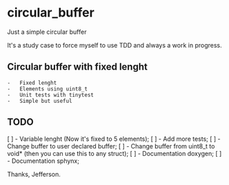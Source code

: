 # circular_buffer
Just a simple circular buffer

It's a study case to force myself to use TDD and always a work in progress.

## Circular buffer with fixed lenght
	-	Fixed lenght
	-	Elements using uint8_t
	- 	Unit tests with tinytest
	-	Simple but useful

## TODO
[ ] - Variable lenght (Now it's fixed to 5 elements);
[ ] - Add more tests;
[ ] - Change buffer to user declared buffer;
[ ] - Change buffer from uint8_t to void* (then you can use this to any struct);
[ ] - Documentation doxygen;
[ ] - Documentation sphynx;


Thanks, Jefferson.